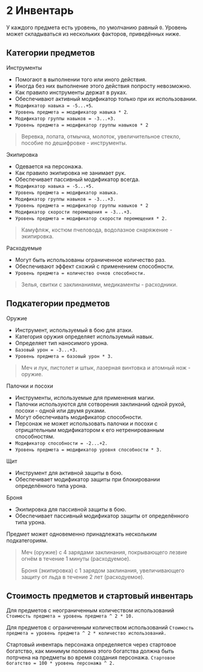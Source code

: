 # 2 Инвентарь

У каждого предмета есть уровень, по умолчанию равный `0`.
Уровень может складываться из нескольких факторов, приведённых ниже.

## Категории предметов

Инструменты
- Помогают в выполнении того или иного действия.
- Иногда без них выполнение этого действия попросту невозможно.
- Как правило инструменты держат в руках.
- Обеспечивают активный модификатор только при их использовании.
- `Модификатор навыка = -5...+5`.
- `Уровень предмета = модификатор навыка * 2`.
- `Модификатор группы навыков = -3...+3.`
- `Уровень предмета = модификатор группы навыков * 2`

>Веревка, лопата, отмычка, молоток, увеличительное стекло, пособие по дешифровке - инструменты.

Экипировка
- Одевается на персонажа.
- Как правило экипировка не занимает рук.
- Обеспечивает пассивный модификатор всегда.
- `Модификатор навыка = -5...+5.`
- `Уровень предмета = модификатор навыка.`
- `Модификатор группы навыков = -3...+3.`
- `Уровень предмета = модификатор группы навыков * 2`
- `Модификатор скорости перемещения = -3...+3.`
- `Уровень предмета = модификатор скорости перемещения * 2.`

>Камуфляж, костюм пчеловода, водолазное снаряжение - экипировка.

Расходуемые
- Могут быть использованы ограниченное количество раз.
- Обеспечивают эффект схожий с применением способности.
- `Уровень предмета = количество очков способности.`

>Зелья, свитки с заклинаниями, медикаменты - расходники.

## Подкатегории предметов

Оружие
- Инструмент, используемый в бою для атаки.
- Категория оружия определяет используемый навык.
- Определяет тип наносимого урона. 
- `Базовый урон = -3...+3.`
- `Уровень предмета = базовый урон * 3.`

>Меч и лук, пистолет и штык, лазерная винтовка и атомный нож - оружие.

Палочки и посохи
- Инструменты, используемые для применения магии.
- Палочки используются для сотворения заклинаний одной рукой, посохи - одной или двумя руками.
- Могут обеспечивать модификатор способности.
- Персонаж не может использовать палочки и посохи с отрицательным модификатором к его нетренированным способностям.
- `Модификатор способности = -2...+2.`
- `Уровень предмета = модификатор уровня способности * 3.`

Щит
- Инструмент для активной защиты в бою.
- Обеспечивает модификатор защиты при блокировании определённого типа урона.

Броня
- Экипировка для пассивной защиты в бою.
- Обеспечивает пассивный модификатор защиты от определённого типа урона.

Предмет может одновеменно принадлежать нескольким подкатегориям.

>Меч (оружие) с 4 зарядами заклинания, покрывающего лезвие огнём в течение 1 минуты (расходуемое).
>
>Броня (экипировка) с 1 зарядом заклинания, увеличивающего защиту от льда в течение 2 лет (расходуемое).

## Стоимость предметов и стартовый инвентарь

Для предметов с неограниченным количеством использований
`Стоимость предмета = уровень предмета ^ 2 * 10.`

Для предметов с ограниченным количеством использований
`Стоимость предмета = уровень предмета ^ 2 * количество использований.`

Стартовый инвентарь персонажа определяется через стартовое богатство,
как минимум половина этого богатства должна быть потрчена на предметы во время создания персонажа.
`Стартовое богатство = 100 * уровень персонажа ^ 2.`